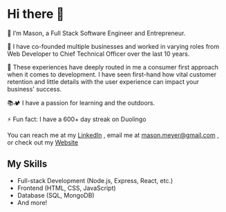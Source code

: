 # Hi there 👋

🔭 I’m Mason, a Full Stack Software Engineer and Entrepreneur.

🌱 I have co-founded multiple businesses and worked in varying roles from Web Developer to Chief Technical Officer over the last 10 years.   

🤔 These experiences have deeply routed in me a consumer first approach when it comes to development.  I have seen first-hand how vital customer retention and little details with the user experience can impact your business' success.

📚🏕️ I have a passion for learning and the outdoors.   

⚡ Fun fact: I have a 600+ day streak on Duolingo 

You can reach me at my [LinkedIn](www.linkedin.com/in/-mason-meyer) , email me at [mason.meyer@gmail.com](mailto:mason.meyer@gmail.com) , or check out my [Website](https://mason-meyer.netlify.app/)

## My Skills
- Full-stack Development (Node.js, Express, React, etc.)
- Frontend (HTML, CSS, JavaScript)
- Database (SQL, MongoDB)
- And more!
